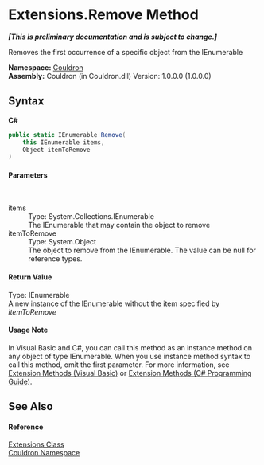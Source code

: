 # Extensions.Remove Method 
 _**\[This is preliminary documentation and is subject to change.\]**_

Removes the first occurrence of a specific object from the IEnumerable

**Namespace:**&nbsp;<a href="N_Couldron">Couldron</a><br />**Assembly:**&nbsp;Couldron (in Couldron.dll) Version: 1.0.0.0 (1.0.0.0)

## Syntax

**C#**<br />
``` C#
public static IEnumerable Remove(
	this IEnumerable items,
	Object itemToRemove
)
```


#### Parameters
&nbsp;<dl><dt>items</dt><dd>Type: System.Collections.IEnumerable<br />The IEnumerable that may contain the object to remove</dd><dt>itemToRemove</dt><dd>Type: System.Object<br />The object to remove from the IEnumerable. The value can be null for reference types.</dd></dl>

#### Return Value
Type: IEnumerable<br />A new instance of the IEnumerable without the item specified by *itemToRemove*

#### Usage Note
In Visual Basic and C#, you can call this method as an instance method on any object of type IEnumerable. When you use instance method syntax to call this method, omit the first parameter. For more information, see <a href="http://msdn.microsoft.com/en-us/library/bb384936.aspx">Extension Methods (Visual Basic)</a> or <a href="http://msdn.microsoft.com/en-us/library/bb383977.aspx">Extension Methods (C# Programming Guide)</a>.

## See Also


#### Reference
<a href="T_Couldron_Extensions">Extensions Class</a><br /><a href="N_Couldron">Couldron Namespace</a><br />